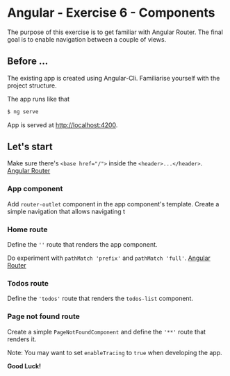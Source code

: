 # Angular - Exercise 6 - Components
The purpose of this exercise is to get familiar with Angular Router.
The final goal is to enable navigation between a couple of views.

## Before ...
The existing app is created using Angular-Cli. Familiarise yourself with the project structure.

The app runs like that
```bash
$ ng serve
```

App is served at [http://localhost:4200](http://localhost:4200).

## Let's start
Make sure there's `<base href="/">` inside the `<header>...</header>`.
[Angular Router](https://angular.io/guide/router#base-href)

### App component
Add `router-outlet` component in the app component's template. 
Create a simple navigation that allows navigating t

### Home route
Define the `''` route that renders the app component.

Do experiment with `pathMatch 'prefix'` and `pathMatch 'full'`.
[Angular Router](https://angular.io/guide/router#define-routes)

### Todos route
Define the `'todos'` route that renders the `todos-list` component.

### Page not found route
Create a simple `PageNotFoundComponent` and define the `'**'` route that renders it.

Note: You may want to set `enableTracing` to `true` when developing the app. 

**Good Luck!**
